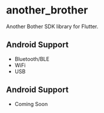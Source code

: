 # another_brother

Another Bother SDK library for Flutter.

## Android Support
- Bluetooth/BLE
- WiFi
- USB

## Android Support
- Coming Soon